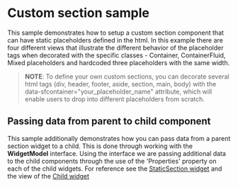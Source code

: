 # Custom section sample
This sample demonstrates how to setup a custom section component that can have static placeholders defined in the html. In this example there are four different views that illustrate the different behavior of the placeholder tags when decorated with the specific classes - Container, ContainerFluid, Mixed placeholders and hardcoded three placeholders with the same width.

>**NOTE**: To define your own custom sections, you can decorate several html tags (div, header, footer, aside, section, main, body) with the data-sfcontainer="your_placeholder_name" attribute, which will enable users to drop into different placeholders from scratch.

## Passing data from parent to child component
This sample additionally demonstrates how you can pass data from a parent section widget to a child. This is done through working with the **WidgetModel** interface. Using the interface we are passing additional data to the child components through the use of the 'Properties' property on each of the child widgets. For reference see the [StaticSection widget](./src/app/widgets/custom-section/static-section.tsx) and the view of the [Child widget](./src/app/widgets/child/child.tsx)
